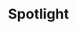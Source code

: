 ---
title: Spotlight
description: Interesting things to know about North Shore Elementary.
id: modules/common/spotlight.md
type: module
module_type: carousel
class_name: spotlight
list_items:
- title: School Grade
  image: "/images/afterschool.jpg"
  link: /why
  description: North Shore Elementary currently has a "B" school grade. Find out what this means, and how the school can continue to improve.
- title: Unique Programs
  image: "/images/Garden.png" 
  link: /nse
  description: Gardening, meditation and morning assembly are just a few of the programs that make North Shore unique and well rounded.
- title: Exceptional Students
  image: "/images/healthylunch.jpg"
  link: /nse
  description: Learn how both ASD and Gifted programming are applied to enhance a students education at North Shore Elementary.
---